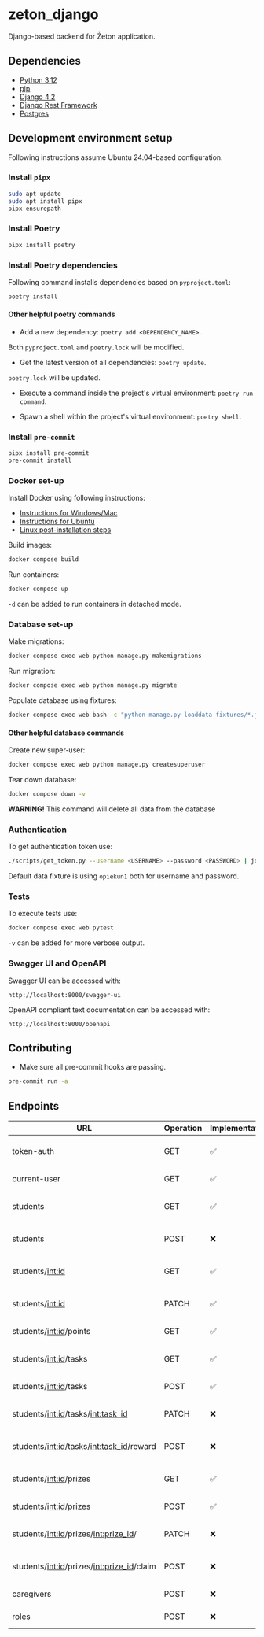 # zeton_django

Django-based backend for Żeton application.

## Dependencies

- [Python 3.12](https://www.python.org/downloads/)
- [pip](https://pip.pypa.io/en/stable/installation/)
- [Django 4.2](https://docs.djangoproject.com/en/4.2/)
- [Django Rest Framework](https://www.django-rest-framework.org/)
- [Postgres](https://www.postgresql.org/)

## Development environment setup

Following instructions assume Ubuntu 24.04-based configuration.

### Install `pipx`

```bash
sudo apt update
sudo apt install pipx
pipx ensurepath
```

### Install Poetry

```bash
pipx install poetry
```

### Install Poetry dependencies

Following command installs dependencies based on `pyproject.toml`:

```bash
poetry install
```

#### Other helpful poetry commands

- Add a new dependency: `poetry add <DEPENDENCY_NAME>`.

Both `pyproject.toml` and `poetry.lock` will be modified.

- Get the latest version of all dependencies: `poetry update`.

`poetry.lock` will be updated.

- Execute a command inside the project's virtual environment: `poetry run command`.

- Spawn a shell within the project's virtual environment: `poetry shell`.

### Install `pre-commit`

```bash
pipx install pre-commit
pre-commit install
```

### Docker set-up

Install Docker using following instructions:

- [Instructions for Windows/Mac](https://docs.docker.com/desktop/)
- [Instructions for Ubuntu](https://docs.docker.com/engine/install/ubuntu/)
- [Linux post-installation steps](https://docs.docker.com/engine/install/linux-postinstall/)

Build images:

```bash
docker compose build
```

Run containers:

```bash
docker compose up
```

`-d` can be added to run containers in detached mode.

### Database set-up

Make migrations:

```bash
docker compose exec web python manage.py makemigrations
```

Run migration:

```bash
docker compose exec web python manage.py migrate
```

Populate database using fixtures:

```bash
docker compose exec web bash -c "python manage.py loaddata fixtures/*.json"
```

#### Other helpful database commands

Create new super-user:

```bash
docker compose exec web python manage.py createsuperuser
```

Tear down database:

```bash
docker compose down -v
```

**WARNING!** This command will delete all data from the database

### Authentication

To get authentication token use:

```bash
./scripts/get_token.py --username <USERNAME> --password <PASSWORD> | jq -r .access
```

Default data fixture is using `opiekun1` both for username and password.

### Tests

To execute tests use:

```bash
docker compose exec web pytest
```

`-v` can be added for more verbose output.

### Swagger UI and OpenAPI

Swagger UI can be accessed with:

```plain
http://localhost:8000/swagger-ui
```

OpenAPI compliant text documentation can be accessed with:

```plain
http://localhost:8000/openapi
```

## Contributing

- Make sure all pre-commit hooks are passing.

```bash
pre-commit run -a
```

## Endpoints

| URL                                           | Operation | Implementation | Tests | Description                                |
| --------------------------------------------- | --------- | -------------- | ----- | ------------------------------------------ |
| token-auth                                    | GET       | ✅             | ❌    | Authentication token for a user.           |
| current-user                                  | GET       | ✅             | ❌    | Current user by their token.               |
| students                                      | GET       | ✅             | ❌    | All students for logged-in caregiver.      |
| students                                      | POST      | ❌             | ❌    | Add new student for a caregiver.           |
| students/<int:id>                             | GET       | ✅             | ❌    | Info about student with given ID.          |
| students/<int:id>                             | PATCH     | ✅             | ❌    | Update info about student with given ID.   |
| students/<int:id>/points                      | GET       | ✅             | ❌    | Points history of a student.               |
| students/<int:id>/tasks                       | GET       | ✅             | ❌    | Tasks assigned to a student.               |
| students/<int:id>/tasks                       | POST      | ✅             | ❌    | Assign a task to a student.                |
| students/<int:id>/tasks/<int:task_id>         | PATCH     | ❌             | ❌    | Edit a task. Soft delete a task.           |
| students/<int:id>/tasks/<int:task_id>/reward  | POST      | ❌             | ❌    | Reward a student with points.              |
| students/<int:id>/prizes                      | GET       | ✅             | ❌    | Prizes assigned to a student.              |
| students/<int:id>/prizes                      | POST      | ✅             | ❌    | Add new prize to a student.                |
| students/<int:id>/prizes/<int:prize_id>/      | PATCH     | ❌             | ❌    | Edit a prize. Soft delete a prize.         |
| students/<int:id>/prizes/<int:prize_id>/claim | POST      | ❌             | ❌    | Exchange points for a prize.               |
| caregivers                                    | POST      | ❌             | ❌    | Add a new caregiver.                       |
| roles                                         | POST      | ❌             | ❌    | Add a new role.                            |
